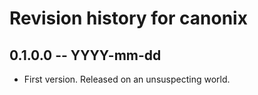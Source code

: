 # Revision history for canonix

## 0.1.0.0 -- YYYY-mm-dd

* First version. Released on an unsuspecting world.
